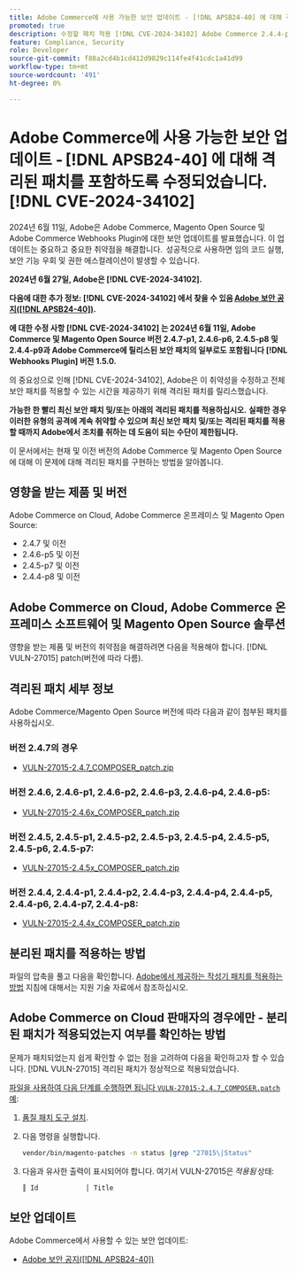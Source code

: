 ```yaml
---
title: Adobe Commerce에 사용 가능한 보안 업데이트 - [!DNL APSB24-40] 에 대해 격리된 패치를 포함하도록 수정되었습니다. [!DNL CVE-2024-34102]
promoted: true
description: 수정할 패치 적용 [!DNL CVE-2024-34102] Adobe Commerce 2.4.4-p8, 2.4.5-p7, 2.4.6-p5, 2.4.7 및 이전 버전의 경우.
feature: Compliance, Security
role: Developer
source-git-commit: f88a2cd4b1cd412d9829c114fe4f41cdc1a41d99
workflow-type: tm+mt
source-wordcount: '491'
ht-degree: 0%

---
```


# Adobe Commerce에 사용 가능한 보안 업데이트 - [!DNL APSB24-40] 에 대해 격리된 패치를 포함하도록 수정되었습니다. [!DNL CVE-2024-34102]

2024년 6월 11일, Adobe은 Adobe Commerce, Magento Open Source 및 Adobe Commerce Webhooks Plugin에 대한 보안 업데이트를 발표했습니다. 이 업데이트는 중요하고 중요한 취약점을 해결합니다.  성공적으로 사용하면 임의 코드 실행, 보안 기능 우회 및 권한 에스컬레이션이 발생할 수 있습니다.

**2024년 6월 27일, Adobe은 [!DNL CVE-2024-34102].**

**다음에 대한 추가 정보: [!DNL CVE-2024-34102] 에서 찾을 수 있음 [Adobe 보안 공지([!DNL APSB24-40])](https://helpx.adobe.com/security/products/magento/apsb24-40.html).**

**에 대한 수정 사항 [!DNL CVE-2024-34102] 는 2024년 6월 11일, Adobe Commerce 및 Magento Open Source 버전 2.4.7-p1, 2.4.6-p6, 2.4.5-p8 및 2.4.4-p9과 Adobe Commerce에 릴리스된 보안 패치의 일부로도 포함됩니다 [!DNL Webhooks Plugin] 버전 1.5.0.**

의 중요성으로 인해 [!DNL CVE-2024-34102], Adobe은 이 취약성을 수정하고 전체 보안 패치를 적용할 수 있는 시간을 제공하기 위해 격리된 패치를 릴리스했습니다.

**가능한 한 빨리 최신 보안 패치 및/또는 아래의 격리된 패치를 적용하십시오.**
**실패한 경우 이러한 유형의 공격에 계속 취약할 수 있으며 최신 보안 패치 및/또는 격리된 패치를 적용할 때까지 Adobe에서 조치를 취하는 데 도움이 되는 수단이 제한됩니다.**<br>

이 문서에서는 현재 및 이전 버전의 Adobe Commerce 및 Magento Open Source에 대해 이 문제에 대해 격리된 패치를 구현하는 방법을 알아봅니다.

## 영향을 받는 제품 및 버전

Adobe Commerce on Cloud, Adobe Commerce 온프레미스 및 Magento Open Source:

* 2.4.7 및 이전
* 2.4.6-p5 및 이전
* 2.4.5-p7 및 이전
* 2.4.4-p8 및 이전

## Adobe Commerce on Cloud, Adobe Commerce 온프레미스 소프트웨어 및 Magento Open Source 솔루션

영향을 받는 제품 및 버전의 취약점을 해결하려면 다음을 적용해야 합니다. [!DNL VULN-27015] patch(버전에 따라 다름).

## 격리된 패치 세부 정보

Adobe Commerce/Magento Open Source 버전에 따라 다음과 같이 첨부된 패치를 사용하십시오.

### 버전 2.4.7의 경우

* [VULN-27015-2.4.7_COMPOSER_patch.zip](assets/VULN-27015-2.4.7_COMPOSER_patch.zip)

### 버전 2.4.6, 2.4.6-p1, 2.4.6-p2, 2.4.6-p3, 2.4.6-p4, 2.4.6-p5:

* [VULN-27015-2.4.6x_COMPOSER_patch.zip](assets/VULN-27015-2.4.6x_COMPOSER_patch.zip)

### 버전 2.4.5, 2.4.5-p1, 2.4.5-p2, 2.4.5-p3, 2.4.5-p4, 2.4.5-p5, 2.4.5-p6, 2.4.5-p7:

* [VULN-27015-2.4.5x_COMPOSER_patch.zip](assets/VULN-27015-2.4.5x_COMPOSER_patch.zip)

### 버전 2.4.4, 2.4.4-p1, 2.4.4-p2, 2.4.4-p3, 2.4.4-p4, 2.4.4-p5, 2.4.4-p6, 2.4.4-p7, 2.4.4-p8:

* [VULN-27015-2.4.4x_COMPOSER_patch.zip](assets/VULN-27015-2.4.4x_COMPOSER_patch.zip)


## 분리된 패치를 적용하는 방법

파일의 압축을 풀고 다음을 확인합니다. [Adobe에서 제공하는 작성기 패치를 적용하는 방법](https://experienceleague.adobe.com/docs/commerce-knowledge-base/kb/how-to/how-to-apply-a-composer-patch-provided-by-magento.html) 지침에 대해서는 지원 기술 자료에서 참조하십시오.

## Adobe Commerce on Cloud 판매자의 경우에만 - 분리된 패치가 적용되었는지 여부를 확인하는 방법

문제가 패치되었는지 쉽게 확인할 수 없는 점을 고려하여 다음을 확인하고자 할 수 있습니다. [!DNL VULN-27015] 격리된 패치가 정상적으로 적용되었습니다.

<u>파일을 사용하여 다음 단계를 수행하면 됩니다 `VULN-27015-2.4.7_COMPOSER.patch` 예</u>:

1. [품질 패치 도구 설치](https://experienceleague.adobe.com/docs/commerce-operations/tools/quality-patches-tool/usage.html).
1. 다음 명령을 실행합니다.

   ```bash
   vendor/bin/magento-patches -n status |grep "27015\|Status"
   ```

1. 다음과 유사한 출력이 표시되어야 합니다. 여기서 VULN-27015은 *적용됨* 상태:

   ```bash
   ║ Id            │ Title                                                        │ Category        │ Origin                 │ Status      │ Details                                          ║ ║ N/A           │ ../m2-hotfixes/VULN-27015-2.4.7_COMPOSER_patch.patch      │ Other           │ Local                  │ Applied     │ Patch type: Custom                                
   ```

## 보안 업데이트

Adobe Commerce에서 사용할 수 있는 보안 업데이트:

* [Adobe 보안 공지([!DNL APSB24-40])](https://helpx.adobe.com/security/products/magento/apsb24-40.html)
